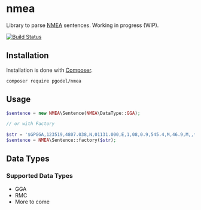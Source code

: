 nmea
====

Library to parse [NMEA](http://en.wikipedia.org/wiki/NMEA_0183) sentences. Working in progress (WIP).

[![Build Status](https://travis-ci.org/pgodel/nmea.svg?branch=master)](http://travis-ci.org/pgodel/nmea)

## Installation

Installation is done with [Composer](http://packagist.org/about-composer).

    composer require pgodel/nmea
    
## Usage

```php
$sentence = new NMEA\Sentence(NMEA\DataType::GGA);

// or with Factory

$str = '$GPGGA,123519,4807.038,N,01131.000,E,1,08,0.9,545.4,M,46.9,M,,*47';
$sentence = NMEA\Sentence::factory($str);
```

## Data Types

### Supported Data Types

* GGA
* RMC
* More to come